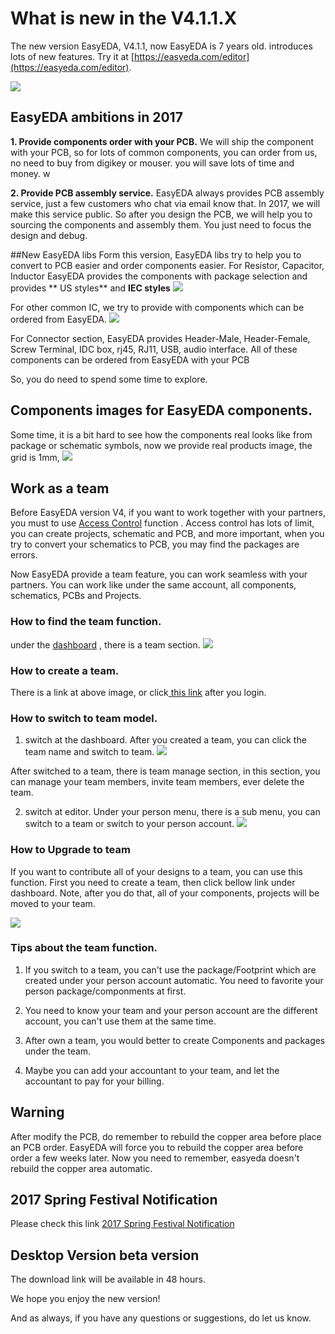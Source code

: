 # What is new in the V4.1.1.X  
 

The new version EasyEDA, V4.1.1, now EasyEDA is 7 years old. introduces lots of new features.   Try it at [https://easyeda.com/editor](https://easyeda.com/editor).


![](./images/NewV4.1.png)
 
 

## EasyEDA ambitions in 2017
**1. Provide components order with your PCB.**
   We will ship the component with your PCB, so for lots of common components, you can order from us, no need to buy from digikey or mouser. you will save lots of time and money. w

**2. Provide PCB assembly service.**
  EasyEDA always provides PCB assembly service, just a few customers who chat via email know that. In 2017, we will make this service public. So after you design the PCB, we will help you to sourcing the components and assembly them. You just need to focus the design and debug.

##New EasyEDA libs
 Form this version, EasyEDA libs try to help you to convert to PCB easier and order components easier.  For Resistor, Capacitor, Inductor EasyEDA provides the components with package selection and  provides ** US styles** and **IEC styles**
 ![](./images/easyedalib1.png) 

For other common IC, we try to provide with  components which can be ordered from EasyEDA.
![](./images/easyedalib2.png) 

For Connector section,
 EasyEDA provides Header-Male, Header-Female, Screw Terminal, IDC box, rj45, RJ11, USB, audio interface. All of these components can be ordered from EasyEDA with your PCB

So, you do need to spend some time to explore.


##  Components images for EasyEDA components.
Some time, it is a bit hard to see how the components real looks like from package or schematic symbols, now we provide real products image, the grid is 1mm, 
![](./images/EasyEDA-components.png)  


## Work as a team 
Before EasyEDA version V4, if you want to work together with your partners, you must to use [Access Control](https://easyeda.com/Doc/Tutorial/share.htm#Access-Control) function 
. Access control has lots of limit, you can create projects, schematic and PCB, and more important, when you try to convert your schematics to PCB, you may find the packages are errors.

Now EasyEDA provide a team feature, you can work seamless with your partners. You can work like under the same account, all components, schematics, PCBs and Projects.

### How to find the team function.
 under the [dashboard](https://beta.easyeda.com/projects/mylists) , there is a team section.
 ![](./images/team.png)   


### How to create a team.
   There is a link at above image, or click[ this link](https://beta.easyeda.com/teams/create) after you login.

### How to switch to team model.
1. switch at the dashboard.
  After you created a team, you can click the team name and switch to team.
![](./images/switchteam.png)  
 
After switched to a team, there is team manage section, in this section, you can manage your team members, invite team members, ever delete the team.

2. switch at editor.
  Under your person menu, there is a sub menu, you can switch to a team or switch to your person account.
 ![](./images/switcheditor.png)  

### How to Upgrade to team
 If you want to contribute all of your designs to a team, you can use this function. First you need to create a team, then click bellow link under dashboard. Note, after you do that, all of your components, projects will be moved to your team.

![](./images/Upgradeteam.png)  

### Tips about the team function.
  1. If you switch to a team, you can't use the package/Footprint which are created under your person account automatic. You need to favorite your person package/componments at first. 
  
  2. You need to know your team and your person account are the different account, you can't use them at the same time.  
  
  3. After own a team, you would better to create  Components and packages under the team.
  
  4. Maybe you can add your accountant to your team,  and let the accountant to pay for your billing.
  


## Warning 
 After modify the PCB, do remember to rebuild the copper area before place an PCB order.
 EasyEDA will force you to rebuild the copper area before order a few weeks later. Now you need to remember, easyeda doesn't rebuild the copper area automatic.
 
## 2017 Spring Festival Notification
 Please check this link  [2017 Spring Festival Notification](https://easyeda.com/support/2017_Spring_Festival_Notification-fd4f25a28c864b51851ddccc69375b92)

## Desktop Version beta version 
  The download link will be available in 48 hours.





We hope you enjoy the new version! 

And as always, if you have any questions or suggestions, do let us know.



 
 





 
